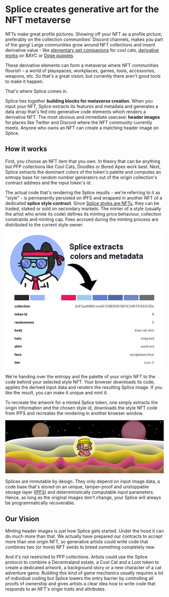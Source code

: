 # Splice creates generative art for the NFT metaverse
 
NFTs make great profile pictures. Showing off your NFT as a profile picture, preferably on the collection communities' Discord channels, makes you part of the gang! Large communities grow around NFT collections and invent derivative value - like [elementary pet companions](https://mobile.twitter.com/coolcatsnft/status/1459302026077110274) for cool cats, [derivative works](https://opensea.io/collection/mutant-ape-yacht-club) on BAYC or [Doge puppies](https://opensea.io/collection/doge-pound-puppies-real).

These derivative elements can form a metaverse where NFT communities flourish – a world of playspaces, workplaces, games, tools, accessories, weapons, etc. So that's a great vision, but currently there aren't good tools to make it happen.

That's where Splice comes in.

Splice ties together **building blocks for metaverse creation**. When you input your NFT, Splice extracts its features and metadata and generates a data array that's fed into generative code elements which renders a derivative NFT. The most obvious and immediate usecase: **header images** for places like Twitter and Discord where the NFT community currently meets. Anyone who owns an NFT can create a matching header image on Splice.

## How it works

First, you choose an NFT item that you own. In theory that can be anything but PFP collections like Cool Cats, Doodles or Bored Apes work best. Next, Splice extracts the dominant colors of the token's palette and computes an entropy base for random number generators out of the origin collection's contract address and the input token's id. 

The actual code that's rendering the Splice results - we're referring to it as "style" - is permanently persisted on IPFS and wrapped in another NFT of a dedicated **splice style contract**. Since [Splice styles are NFTs](https://testnets.opensea.io/collection/splice-style-nft-v2), they can be traded, staked or sold on secondary markets. The minter of a style (usually the artist who wrote its code) defines its minting price behaviour, collection constraints and minting cap. Fees accrued during the minting process are distributed to the current style owner.

![extract](img/extract.png)

We're handing over the entropy and the palette of your origin NFT to the code behind your selected style NFT. Your browser downloads its code, applies the derived input data and renders the resulting Splice image. If you like the result, you can make it unique and mint it. 

To recreate the artwork for a minted Splice token, one simply extracts the origin information and the chosen style id, downloads the style NFT code from IPFS and recreates the rendering in another browser window. 

![extract](img/sample.png)

Splices are immutable by design. They only depend on input image data, a code base that's stored on an unique, tamper-proof and unstoppable storage layer ([IPFS](https://ipfs.io/)) and deterministically computable input parameters. Hence, as long as the original images don't change, your Splice will always be programmatically recoverable.

## Our Vision

Minting header images is just how Splice gets started. Under the hood it can do much more than that. We actually have prepared our contracts to accept more than one origin NFT, so generative artists could write code that combines two (or more) NFT seeds to breed something completely new. 

And it's not restricted to PFP collections. Artists could use the Splice protocol to combine a Decentraland estate, a Cool Cat and a Loot token to create a dedicated artwork, a background story or a new character of a cat adventure game. Building this kind of game mechanics usually requires a lot of individual coding but Splice lowers the entry barrier by controlling all proofs of ownership and gives artists a clear idea how to write code that responds to an NFT's origin traits and attributes.
